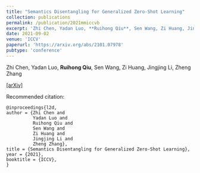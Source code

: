 ```yaml
---
title: "Semantics Disentangling for Generalized Zero-Shot Learning"
collection: publications
permalink: /publication/2021mmiccvb
excerpt: 'Zhi Chen, Yadan Luo, **Ruihong Qiu**, Sen Wang, Zi Huang, Jingjing Li, Zheng Zhang'
date: 2021-09-02
venue: 'ICCV'
paperurl: 'https://arxiv.org/abs/2101.07978'
pubtype: 'conference'
---
```

Zhi Chen, Yadan Luo, **Ruihong Qiu**, Sen Wang, Zi Huang, Jingjing Li, Zheng Zhang

[\[arXiv\]](https://arxiv.org/abs/2101.07978)

Recommended citation:
```
@inproceedings{l2d,
author = {Zhi Chen and
          Yadan Luo and
          Ruihong Qiu and
          Sen Wang and
          Zi Huang and
          Jingjing Li and
          Zheng Zhang},
title = {Semantics Disentangling for Generalized Zero-Shot Learning},
year = {2021},
booktitle = {ICCV},
}
```